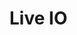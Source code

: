 # Live IO

<image name="LiveIO1"
filename="C:\Sources\Flux\FluxtAnalyzer\Software\FluxTAnalyzer\Documents\graphics\New Screenshots\added\LiveIO1.png"></image>
